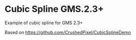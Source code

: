 # Cubic Spline GMS.2.3+
Example of cubic spline for GMS 2.3+ 

Based on https://github.com/CrushedPixel/CubicSplineDemo
